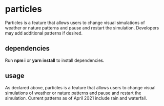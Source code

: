 # particles

Particles is a feature that allows users to change visual simulations of weather or nature patterns and pause and restart the simulation. Developers may add additional patterns if desired. 

## dependencies

Run **npm i** or **yarn install** to install dependencies. 

## usage

As declared above, particles is a feature that allows users to change visual simulations of weather or nature patterns and pause and restart the simulation. Current patterns as of April 2021 include rain and waterfall. 


